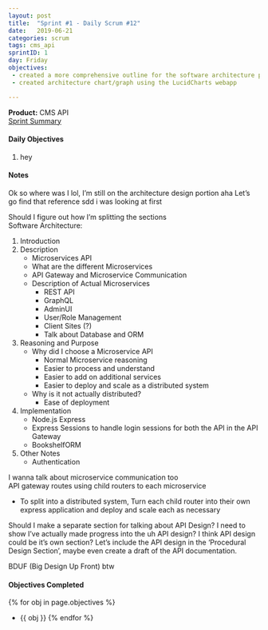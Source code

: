 ```yaml
---
layout: post
title:  "Sprint #1 - Daily Scrum #12"
date:   2019-06-21
categories: scrum
tags: cms_api
sprintID: 1
day: Friday
objectives:
 - created a more comprehensive outline for the software architecture portion of the software design document
 - created architecture chart/graph using the LucidCharts webapp

---
```



<b>Product:</b> CMS API  
[Sprint Summary](/blog/projects/cms-sprint-1)

#### Daily Objectives
1. hey

#### Notes

Ok so where was I lol, I’m still on the architecture design portion aha
Let’s go find that reference sdd i was looking at first

Should I figure out how I’m splitting the sections  
Software Architecture:

1. Introduction
2. Description
	* Microservices API
	* What are the different Microservices
	* API Gateway and Microservice Communication
	* Description of Actual Microservices
		* REST API
		* GraphQL
		* AdminUI
		* User/Role Management
		* Client Sites (?)
		* Talk about Database and ORM
3. Reasoning and Purpose
	* Why did I choose a Microservice API
		* Normal Microservice reasoning
		* Easier to process and understand
		* Easier to add on additional services
		* Easier to deploy and scale as a distributed system
	* Why is it not actually distributed?
		* Ease of deployment
4. Implementation
	* Node.js Express
	* Express Sessions to handle login sessions for both the API in the API Gateway
	* BookshelfORM
5. Other Notes
	* Authentication

I wanna talk about microservice communication too  
API gateway routes using child routers to each microservice
* To split into a distributed system, Turn each child router into their own express application and deploy and scale each as necessary

Should I make a separate section for talking about API Design?  I need to show I’ve actually made progress into the uh API design?  I think API design could be it’s own section?  Let’s include the API design in the ‘Procedural Design Section’, maybe even create a draft of the API documentation.

BDUF (Big Design Up Front) btw

#### Objectives Completed
{% for obj in page.objectives %}
* {{ obj }}
{% endfor %}

<!-- #### Lessons Learned
* Lorem ipsum dolor sit amet, id modo summo tibique nam, ei dolorem vituperata elaboraret quo, pro blandit appareat perfecto eu.
* Lorem ipsum dolor sit amet, id modo summo tibique nam, ei dolorem vituperata elaboraret quo, pro blandit appareat perfecto eu.

#### Plans for Tomorrow
* Lorem ipsum dolor sit amet, id modo summo tibique nam, ei dolorem vituperata elaboraret quo, pro blandit appareat perfecto eu.
* Lorem ipsum dolor sit amet, id modo summo tibique nam, ei dolorem vituperata elaboraret quo, pro blandit appareat perfecto eu. -->